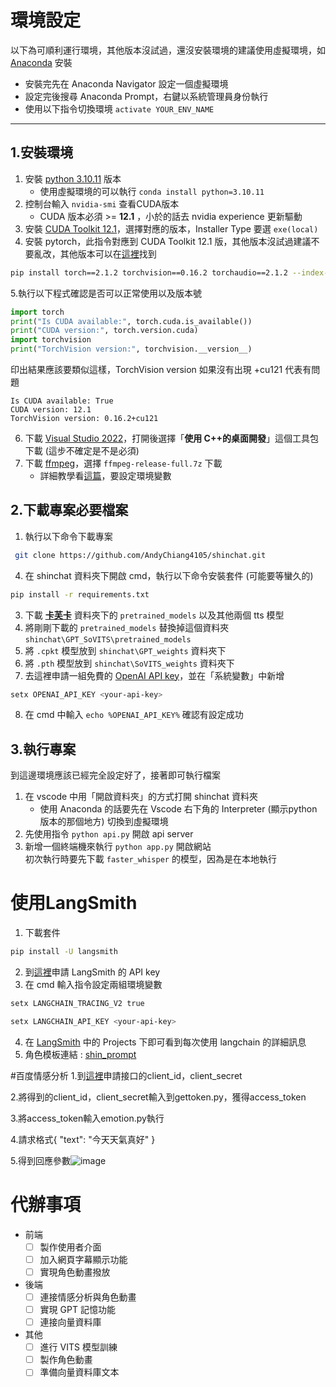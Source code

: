 # 環境設定
以下為可順利運行環境，其他版本沒試過，還沒安裝環境的建議使用虛擬環境，如 [Anaconda](https://www.anaconda.com/download) 安裝
  - 安裝完先在 Anaconda Navigator 設定一個虛擬環境
  - 設定完後搜尋 Anaconda Prompt，右鍵以系統管理員身份執行
  - 使用以下指令切換環境 `activate YOUR_ENV_NAME`
---
## 1.安裝環境
1. 安裝 [python 3.10.11](https://www.python.org/downloads/release/python-31011/) 版本 
    - 使用虛擬環境的可以執行 `conda install python=3.10.11` 
2. 控制台輸入 `nvidia-smi` 查看CUDA版本
    - CUDA 版本必須 >= **12.1** ，小於的話去 nvidia experience 更新驅動
3. 安裝 [CUDA Toolkit 12.1](https://developer.nvidia.com/cuda-12-1-0-download-archive?target_os=Windows&target_arch=x86_64&target_version=11&target_type=exe_local)，選擇對應的版本，Installer Type 要選 `exe(local)`
4. 安裝 pytorch，此指令對應到 CUDA Toolkit 12.1 版，其他版本沒試過建議不要亂改，其他版本可以在[這裡](https://pytorch.org/get-started/previous-versions/)找到
```bash
pip install torch==2.1.2 torchvision==0.16.2 torchaudio==2.1.2 --index-url https://download.pytorch.org/whl/cu121
```
5.執行以下程式確認是否可以正常使用以及版本號
```python
import torch
print("Is CUDA available:", torch.cuda.is_available())
print("CUDA version:", torch.version.cuda)
import torchvision
print("TorchVision version:", torchvision.__version__)
```
印出結果應該要類似這樣，TorchVision version 如果沒有出現 +cu121 代表有問題
```
Is CUDA available: True
CUDA version: 12.1
TorchVision version: 0.16.2+cu121
```
6. 下載 [Visual Studio 2022](https://visualstudio.microsoft.com/zh-hant/)，打開後選擇「**使用 C++的桌面開發**」這個工具包下載 (這步不確定是不是必須)
7. 下載 [ffmpeg](https://www.gyan.dev/ffmpeg/builds/#release-builds)，選擇 `ffmpeg-release-full.7z` 下載
    - 詳細教學看[這篇](https://vocus.cc/article/64701a2cfd897800014daed0)，要設定環境變數

 ## 2.下載專案必要檔案
 1. 執行以下命令下載專案
```bash
 git clone https://github.com/AndyChiang4105/shinchat.git
```
 4. 在 shinchat 資料夾下開啟 cmd，執行以下命令安裝套件 (可能要等蠻久的)
```bash
pip install -r requirements.txt
```
3. 下載 [**卡芙卡**](https://soochowmss-my.sharepoint.com/personal/10156215_mss_scu_edu_tw/_layouts/15/onedrive.aspx?id=%2Fpersonal%2F10156215%5Fmss%5Fscu%5Fedu%5Ftw%2FDocuments%2F%E8%A0%9F%E7%AD%86%E5%B0%8F%E6%96%B0&ga=1) 資料夾下的 `pretrained_models` 以及其他兩個 tts 模型
4. 將剛剛下載的 `pretrained_models` 替換掉這個資料夾 `shinchat\GPT_SoVITS\pretrained_models`
5. 將 `.cpkt` 模型放到 `shinchat\GPT_weights` 資料夾下
6. 將 `.pth` 模型放到 `shinchat\SoVITS_weights` 資料夾下
7. 去這裡申請一組免費的 [OpenAI API key](https://github.com/chatanywhere/GPT_API_free)，並在「系統變數」中新增
```bash
setx OPENAI_API_KEY <your-api-key>
```
8. 在 cmd 中輸入 `echo %OPENAI_API_KEY%` 確認有設定成功

## 3.執行專案
到這邊環境應該已經完全設定好了，接著即可執行檔案
1. 在 vscode 中用「開啟資料夾」的方式打開 shinchat 資料夾
    - 使用 Anaconda 的話要先在 Vscode 右下角的 Interpreter (顯示python版本的那個地方) 切換到虛擬環境
2. 先使用指令 `python api.py` 開啟 api server
3. 新增一個終端機來執行 `python app.py` 開啟網站  
初次執行時要先下載 `faster_whisper` 的模型，因為是在本地執行

# 使用LangSmith
1. 下載套件
```bash
pip install -U langsmith
```
2. 到[這裡](https://smith.langchain.com/settings)申請 LangSmith 的 API key
3. 在 cmd 輸入指令設定兩組環境變數
```bash
setx LANGCHAIN_TRACING_V2 true
```
```bash
setx LANGCHAIN_API_KEY <your-api-key>
```
4. 在 [LangSmith](https://smith.langchain.com/) 中的 Projects 下即可看到每次使用 langchain 的詳細訊息
5. 角色模板連結 : [shin_prompt](https://smith.langchain.com/hub/shinchat/shin_prompt)

#百度情感分析
1.到[這裡](https://ai.baidu.com/tech/nlp_apply/sentiment_classify)申請接口的client_id，client_secret

2.將得到的client_id，client_secret輸入到gettoken.py，獲得access_token

3.將access_token輸入emotion.py執行

4.請求格式{
          "text": "今天天氣真好"
          }
          
5.得到回應參數![image](https://github.com/AndyChiang4105/shinchat/assets/147487437/0f7451fc-7962-4203-8398-b41cf5413e70)

# 代辦事項
- 前端
  - [ ] 製作使用者介面
  - [ ] 加入網頁字幕顯示功能
  - [ ] 實現角色動畫撥放
- 後端
  - [ ] 連接情感分析與角色動畫
  - [ ] 實現 GPT 記憶功能
  - [ ] 連接向量資料庫
- 其他
  - [ ] 進行 VITS 模型訓練
  - [ ] 製作角色動畫
  - [ ] 準備向量資料庫文本
